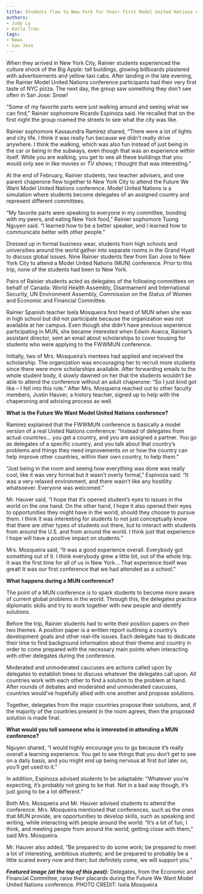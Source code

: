 ```yaml
---
title: Students flew to New York for their first Model United Nations conference
authors: 
- Judy Ly
- Karla Tran
tags:
- News
- San Jose
---
```



When they arrived in New York City, Rainier students experienced the culture shock of the Big Apple: tall buildings, glowing billboards plastered with advertisements and yellow taxi cabs. After landing in the late evening, the Rainier Model United Nations conference participants had their very first taste of NYC pizza. The next day, the group saw something they don’t see often in San Jose: Snow!

“Some of my favorite parts were just walking around and seeing what we can find,” Rainier sophomore Ricardo Espinoza said. He recalled that on the first night the group roamed the streets to see what the city was like.

Rainier sophomore Kassaundra Ramirez shared, “There were a lot of lights and city life. I think it was really fun because we didn’t really drive anywhere. I think the walking, which was also fun instead of just being in the car or being in the subways, even though that was an experience within itself. While you are walking, you get to see all these buildings that you would only see in like movies or TV shows; I thought that was interesting.”

At the end of February, Rainier students, two teacher advisers, and one parent chaperone flew together to New York City to attend the Future We Want Model United Nations conference. Model United Nations is a simulation where students become delegates of an assigned country and represent different committees.

“My favorite parts were speaking to everyone in my committee, bonding with my peers, and eating New York food,” Rainier sophomore Tuong Nguyen said. “I learned how to be a better speaker, and I learned how to communicate better with other people.”

Dressed up in formal business wear, students from high schools and universities around the world gather into separate rooms in the Grand Hyatt to discuss global issues. Nine Rainier students flew from San Jose to New York City to attend a Model United Nations (MUN) conference. Prior to this trip, none of the students had been to New York.

Pairs of Rainier students acted as delegates of the following committees on behalf of Canada: World Health Assembly, Disarmament and International Security, UN Environment Assembly, Commission on the Status of Women and Economic and Financial Committee.

Rainier Spanish teacher Isela Mosqueira first heard of MUN when she was in high school but did not participate because the organization was not available at her campus. Even though she didn’t have previous experience participating in MUN, she became interested when Edwin Avarca, Rainier’s assistant director, sent an email about scholarships to cover housing for students who were applying to the FWWMUN conference.

Initially, two of Mrs. Mosqueira’s mentees had applied and received the scholarship. The organization was encouraging her to recruit more students since there were more scholarships available. After forwarding emails to the whole student body, it slowly dawned on her that the students wouldn’t be able to attend the conference without an adult chaperone: “So I just kind got like – I fell into this role.” After Mrs. Mosqueira reached out to other faculty members, Justin Hauver, a history teacher, signed up to help with the chaperoning and advising process as well.

**What is the Future We Want Model United Nations conference?**

Ramirez explained that the FWWMUN conference is basically a model version of a real United Nations conference: “Instead of delegates from actual countries… you get a country, and you are assigned a partner. You go as delegates of a specific country, and you talk about that country’s problems and things they need improvements on or how the country can help improve other countries, within their own country, to help them.”

“Just being in the room and seeing how everything was done was really cool, like it was very formal but it wasn’t overly formal,” Espinoza said. “It was a very relaxed environment, and there wasn’t like any hostility whatsoever. Everyone was welcomed.”

Mr. Hauver said, “I hope that it’s opened student’s eyes to issues in the world on the one hand. On the other hand, I hope it also opened their eyes to opportunities they might have in the world, should they choose to pursue them. I think it was interesting for students to not just conceptually know that there are other types of students out there, but to interact with students from around the U.S. and from around the world. I think just that experience I hope will have a positive impact on students.”

Mrs. Mosqueira said, “It was a good experience overall. Everybody got something out of it. I think everybody grew a little bit, out of the whole trip. It was the first time for all of us in New York… That experience itself was great! It was our first conference that we had attended as a school.”

**What happens during a MUN conference?**

The point of a MUN conference is to spark students to become more aware of current global problems in the world. Through this, the delegates practice diplomatic skills and try to work together with new people and identify solutions.

Before the trip, Rainier students had to write their position papers on their two themes. A position paper is a written report outlining a country’s development goals and other real-life issues. Each delegate has to dedicate their time to find background information about their theme and country in order to come prepared with the necessary main points when interacting with other delegates during the conference.

Moderated and unmoderated caucuses are actions called upon by delegates to establish times to discuss whatever the delegates call upon. All countries work with each other to find a solution to the problem at hand. After rounds of debates and moderated and unmoderated caucuses, countries would’ve hopefully allied with one another and propose solutions.

Together, delegates from the major countries propose their solutions, and, if the majority of the countries present in the room agrees, then the proposed solution is made final. 

**What would you tell someone who is interested in attending a MUN conference?**

Nguyen shared, “I would highly encourage you to go because it’s really overall a learning experience. You get to see things that you don’t get to see on a daily basis, and you might end up being nervous at first but later on, you’ll get used to it.”

In addition, Espinoza advised students to be adaptable: “Whatever you’re expecting, it’s probably not going to be that. Not in a bad way though, it’s just going to be a lot different.”

Both Mrs. Mosqueira and Mr. Hauver advised students to attend the conference. Mrs. Mosqueira mentioned that conferences, such as the ones that MUN provide, are opportunities to develop skills, such as speaking and writing, while interacting with people around the world: “It’s a lot of fun, I think, and meeting people from around the world; getting close with them,” said Mrs. Mosqueira.

Mr. Hauver also added, “Be prepared to do some work; be prepared to meet a lot of interesting, ambitious students; and be prepared to probably be a little scared every now and then; but definitely come, we will support you.”

***Featured image (at the top of this post):*** Delegates, from the Economic and Financial Committee, raise their placards during the Future We Want Model United Nations conference. PHOTO CREDIT: Isela Mosqueira
